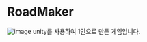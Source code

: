 # RoadMaker
![image](https://user-images.githubusercontent.com/68137693/197677667-41a6e4a6-8401-4810-b1e2-facdbf224dd2.png)
unity를 사용하여 1인으로 만든 게임입니다.
